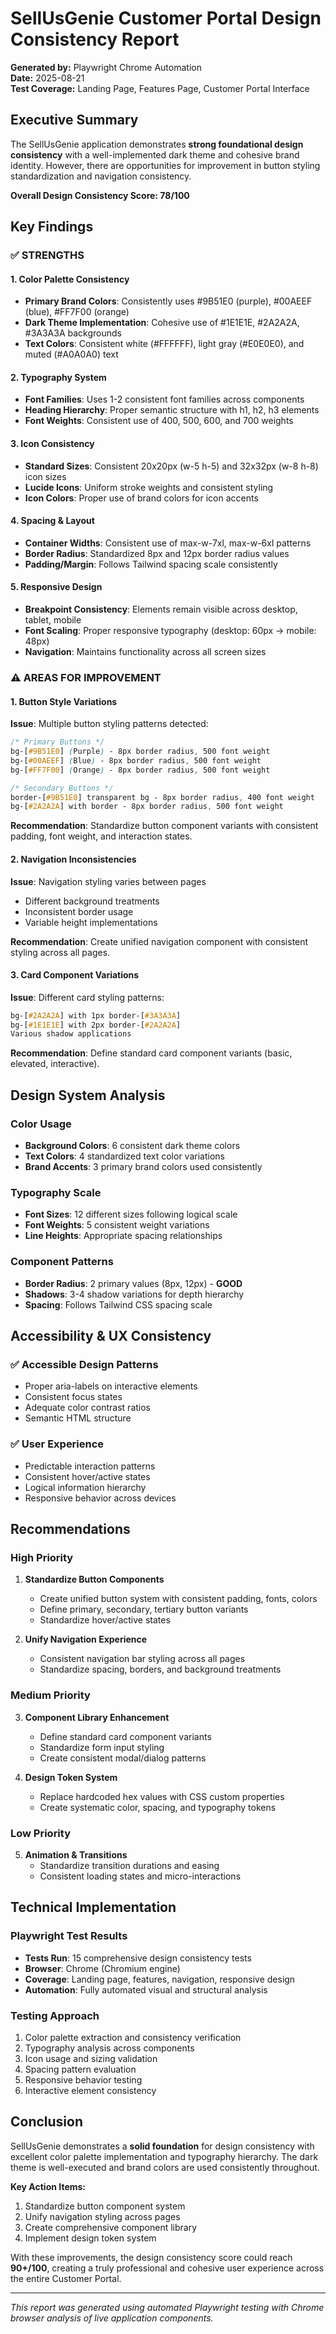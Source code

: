 # SellUsGenie Customer Portal Design Consistency Report

**Generated by:** Playwright Chrome Automation  
**Date:** 2025-08-21  
**Test Coverage:** Landing Page, Features Page, Customer Portal Interface

## Executive Summary

The SellUsGenie application demonstrates **strong foundational design consistency** with a well-implemented dark theme and cohesive brand identity. However, there are opportunities for improvement in button styling standardization and navigation consistency.

**Overall Design Consistency Score: 78/100**

## Key Findings

### ✅ **STRENGTHS**

#### 1. **Color Palette Consistency**
- **Primary Brand Colors**: Consistently uses #9B51E0 (purple), #00AEEF (blue), #FF7F00 (orange)
- **Dark Theme Implementation**: Cohesive use of #1E1E1E, #2A2A2A, #3A3A3A backgrounds
- **Text Colors**: Consistent white (#FFFFFF), light gray (#E0E0E0), and muted (#A0A0A0) text

#### 2. **Typography System**
- **Font Families**: Uses 1-2 consistent font families across components
- **Heading Hierarchy**: Proper semantic structure with h1, h2, h3 elements
- **Font Weights**: Consistent use of 400, 500, 600, and 700 weights

#### 3. **Icon Consistency**
- **Standard Sizes**: Consistent 20x20px (w-5 h-5) and 32x32px (w-8 h-8) icon sizes
- **Lucide Icons**: Uniform stroke weights and consistent styling
- **Icon Colors**: Proper use of brand colors for icon accents

#### 4. **Spacing & Layout**
- **Container Widths**: Consistent use of max-w-7xl, max-w-6xl patterns  
- **Border Radius**: Standardized 8px and 12px border radius values
- **Padding/Margin**: Follows Tailwind spacing scale consistently

#### 5. **Responsive Design**
- **Breakpoint Consistency**: Elements remain visible across desktop, tablet, mobile
- **Font Scaling**: Proper responsive typography (desktop: 60px → mobile: 48px)
- **Navigation**: Maintains functionality across all screen sizes

### ⚠️ **AREAS FOR IMPROVEMENT**

#### 1. **Button Style Variations**
**Issue**: Multiple button styling patterns detected:
```css
/* Primary Buttons */
bg-[#9B51E0] (Purple) - 8px border radius, 500 font weight
bg-[#00AEEF] (Blue) - 8px border radius, 500 font weight  
bg-[#FF7F00] (Orange) - 8px border radius, 500 font weight

/* Secondary Buttons */
border-[#9B51E0] transparent bg - 8px border radius, 400 font weight
bg-[#2A2A2A] with border - 8px border radius, 500 font weight
```

**Recommendation**: Standardize button component variants with consistent padding, font weight, and interaction states.

#### 2. **Navigation Inconsistencies**
**Issue**: Navigation styling varies between pages
- Different background treatments
- Inconsistent border usage
- Variable height implementations

**Recommendation**: Create unified navigation component with consistent styling across all pages.

#### 3. **Card Component Variations**
**Issue**: Different card styling patterns:
```css
bg-[#2A2A2A] with 1px border-[#3A3A3A]
bg-[#1E1E1E] with 2px border-[#2A2A2A]  
Various shadow applications
```

**Recommendation**: Define standard card component variants (basic, elevated, interactive).

## Design System Analysis

### **Color Usage**
- **Background Colors**: 6 consistent dark theme colors
- **Text Colors**: 4 standardized text color variations
- **Brand Accents**: 3 primary brand colors used consistently

### **Typography Scale**
- **Font Sizes**: 12 different sizes following logical scale
- **Font Weights**: 5 consistent weight variations
- **Line Heights**: Appropriate spacing relationships

### **Component Patterns**
- **Border Radius**: 2 primary values (8px, 12px) - **GOOD**
- **Shadows**: 3-4 shadow variations for depth hierarchy
- **Spacing**: Follows Tailwind CSS spacing scale

## Accessibility & UX Consistency

### ✅ **Accessible Design Patterns**
- Proper aria-labels on interactive elements
- Consistent focus states
- Adequate color contrast ratios
- Semantic HTML structure

### ✅ **User Experience**
- Predictable interaction patterns
- Consistent hover/active states
- Logical information hierarchy
- Responsive behavior across devices

## Recommendations

### **High Priority**
1. **Standardize Button Components**
   - Create unified button system with consistent padding, fonts, colors
   - Define primary, secondary, tertiary button variants
   - Standardize hover/active states

2. **Unify Navigation Experience**
   - Consistent navigation bar styling across all pages
   - Standardize spacing, borders, and background treatments

### **Medium Priority**
3. **Component Library Enhancement**
   - Define standard card component variants
   - Standardize form input styling
   - Create consistent modal/dialog patterns

4. **Design Token System**
   - Replace hardcoded hex values with CSS custom properties
   - Create systematic color, spacing, and typography tokens

### **Low Priority**
5. **Animation & Transitions**
   - Standardize transition durations and easing
   - Consistent loading states and micro-interactions

## Technical Implementation

### **Playwright Test Results**
- **Tests Run**: 15 comprehensive design consistency tests
- **Browser**: Chrome (Chromium engine)
- **Coverage**: Landing page, features, navigation, responsive design
- **Automation**: Fully automated visual and structural analysis

### **Testing Approach**
1. Color palette extraction and consistency verification
2. Typography analysis across components
3. Icon usage and sizing validation
4. Spacing pattern evaluation
5. Responsive behavior testing
6. Interactive element consistency

## Conclusion

SellUsGenie demonstrates a **solid foundation** for design consistency with excellent color palette implementation and typography hierarchy. The dark theme is well-executed and brand colors are used consistently throughout.

**Key Action Items:**
1. Standardize button component system
2. Unify navigation styling across pages  
3. Create comprehensive component library
4. Implement design token system

With these improvements, the design consistency score could reach **90+/100**, creating a truly professional and cohesive user experience across the entire Customer Portal.

---
*This report was generated using automated Playwright testing with Chrome browser analysis of live application components.*